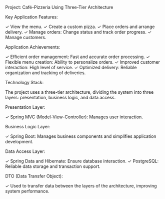 Project: Café-Pizzeria Using Three-Tier Architecture

Key Application Features:

✓ View the menu.
✓ Create a custom pizza.
✓ Place orders and arrange delivery.
✓ Manage orders: Change status and track order progress.
✓ Manage customers.

Application Achievements:

✓ Efficient order management: Fast and accurate order processing.
✓ Flexible menu creation: Ability to personalize orders.
✓ Improved customer interaction: High level of service.
✓ Optimized delivery: Reliable organization and tracking of deliveries.

Technology Stack:

The project uses a three-tier architecture, dividing the system into three layers: presentation, business logic, and data access.

Presentation Layer:

✓ Spring MVC (Model-View-Controller): Manages user interaction.

Business Logic Layer:

✓ Spring Boot: Manages business components and simplifies application development.

Data Access Layer:

✓ Spring Data and Hibernate: Ensure database interaction.
✓ PostgreSQL: Reliable data storage and transaction support.

DTO (Data Transfer Object):

✓ Used to transfer data between the layers of the architecture, improving system performance.

